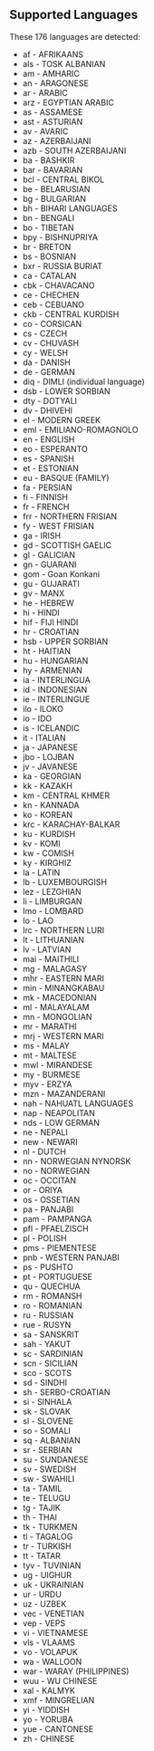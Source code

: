 ## Supported Languages

These 176 languages are detected: 

- af - AFRIKAANS
- als - TOSK ALBANIAN
- am - AMHARIC
- an - ARAGONESE
- ar - ARABIC
- arz - EGYPTIAN ARABIC
- as - ASSAMESE
- ast - ASTURIAN
- av - AVARIC
- az - AZERBAIJANI
- azb - SOUTH AZERBAIJANI
- ba - BASHKIR
- bar - BAVARIAN
- bcl - CENTRAL BIKOL
- be - BELARUSIAN
- bg - BULGARIAN
- bh - BIHARI LANGUAGES
- bn - BENGALI
- bo - TIBETAN
- bpy - BISHNUPRIYA
- br - BRETON
- bs - BOSNIAN
- bxr - RUSSIA BURIAT
- ca - CATALAN
- cbk - CHAVACANO
- ce - CHECHEN
- ceb - CEBUANO
- ckb - CENTRAL KURDISH
- co - CORSICAN
- cs - CZECH
- cv - CHUVASH
- cy - WELSH
- da - DANISH
- de - GERMAN
- diq - DIMLI (individual language) 
- dsb - LOWER SORBIAN
- dty - DOTYALI
- dv - DHIVEHI
- el - MODERN GREEK
- eml - EMILIANO-ROMAGNOLO
- en - ENGLISH
- eo - ESPERANTO
- es - SPANISH
- et - ESTONIAN
- eu - BASQUE (FAMILY)
- fa - PERSIAN
- fi - FINNISH
- fr - FRENCH
- frr - NORTHERN FRISIAN
- fy - WEST FRISIAN
- ga - IRISH
- gd - SCOTTISH GAELIC
- gl - GALICIAN
- gn - GUARANI
- gom - Goan Konkani 
- gu - GUJARATI
- gv - MANX
- he - HEBREW
- hi - HINDI
- hif - FIJI HINDI 
- hr - CROATIAN
- hsb - UPPER SORBIAN
- ht - HAITIAN
- hu - HUNGARIAN
- hy - ARMENIAN
- ia - INTERLINGUA
- id - INDONESIAN
- ie - INTERLINGUE
- ilo - ILOKO
- io - IDO
- is - ICELANDIC
- it - ITALIAN
- ja - JAPANESE
- jbo - LOJBAN
- jv - JAVANESE
- ka - GEORGIAN
- kk - KAZAKH
- km - CENTRAL KHMER
- kn - KANNADA
- ko - KOREAN
- krc - KARACHAY-BALKAR
- ku - KURDISH
- kv - KOMI
- kw - COMISH
- ky - KIRGHIZ
- la - LATIN
- lb - LUXEMBOURGISH
- lez - LEZGHIAN
- li - LIMBURGAN
- lmo - LOMBARD
- lo - LAO
- lrc - NORTHERN LURI 
- lt - LITHUANIAN
- lv - LATVIAN
- mai - MAITHILI
- mg - MALAGASY
- mhr - EASTERN MARI
- min - MINANGKABAU
- mk - MACEDONIAN
- ml - MALAYALAM
- mn - MONGOLIAN
- mr - MARATHI
- mrj - WESTERN MARI
- ms - MALAY
- mt - MALTESE
- mwl - MIRANDESE
- my - BURMESE
- myv - ERZYA
- mzn -  MAZANDERANI 
- nah - NAHUATL LANGUAGES
- nap - NEAPOLITAN
- nds - LOW GERMAN
- ne - NEPALI
- new - NEWARI
- nl - DUTCH
- nn - NORWEGIAN NYNORSK
- no - NORWEGIAN
- oc - OCCITAN
- or - ORIYA
- os - OSSETIAN
- pa - PANJABI
- pam - PAMPANGA
- pfl - PFAELZISCH
- pl - POLISH
- pms - PIEMENTESE
- pnb - WESTERN PANJABI 
- ps - PUSHTO
- pt - PORTUGUESE
- qu - QUECHUA
- rm - ROMANSH
- ro - ROMANIAN
- ru - RUSSIAN
- rue - RUSYN
- sa - SANSKRIT
- sah - YAKUT
- sc - SARDINIAN
- scn - SICILIAN
- sco - SCOTS
- sd - SINDHI
- sh - SERBO-CROATIAN
- si - SINHALA
- sk - SLOVAK
- sl - SLOVENE
- so - SOMALI
- sq - ALBANIAN
- sr - SERBIAN
- su - SUNDANESE
- sv - SWEDISH
- sw - SWAHILI
- ta - TAMIL
- te - TELUGU
- tg - TAJIK
- th - THAI
- tk - TURKMEN
- tl - TAGALOG
- tr - TURKISH
- tt - TATAR
- tyv - TUVINIAN
- ug - UIGHUR
- uk - UKRAINIAN
- ur - URDU
- uz - UZBEK
- vec - VENETIAN
- vep - VEPS
- vi - VIETNAMESE
- vls - VLAAMS
- vo - VOLAPUK
- wa - WALLOON
- war - WARAY (PHILIPPINES)
- wuu - WU CHINESE
- xal - KALMYK
- xmf - MINGRELIAN
- yi - YIDDISH
- yo - YORUBA
- yue - CANTONESE
- zh - CHINESE
